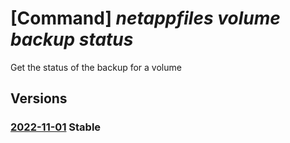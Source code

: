 # [Command] _netappfiles volume backup status_

Get the status of the backup for a volume

## Versions

### [2022-11-01](/Resources/mgmt-plane/L3N1YnNjcmlwdGlvbnMve30vcmVzb3VyY2Vncm91cHMve30vcHJvdmlkZXJzL21pY3Jvc29mdC5uZXRhcHAvbmV0YXBwYWNjb3VudHMve30vY2FwYWNpdHlwb29scy97fS92b2x1bWVzL3t9L2JhY2t1cHN0YXR1cw==/2022-11-01.xml) **Stable**

<!-- mgmt-plane /subscriptions/{}/resourcegroups/{}/providers/microsoft.netapp/netappaccounts/{}/capacitypools/{}/volumes/{}/backupstatus 2022-11-01 -->
